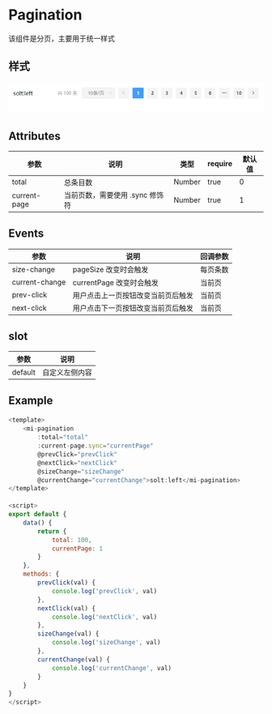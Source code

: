 # Pagination

该组件是分页，主要用于统一样式



## 样式

![alt text](./image.png)

## Attributes

| 参数          | 说明           | 类型          | require | 默认值 |
| ------------- | -------------- | ------------- | ------- | ------ |
| total | 总条目数   | Number | true    | 0  |
| current-page | 当前页数，需要使用 .sync 修饰符 | Number  | true   | 1  |

## Events

| 参数   | 说明                 | 回调参数     |
| ------ | -------------------- | ------------ |
| size-change | pageSize 改变时会触发 | 每页条数 |
| current-change | currentPage 改变时会触发 | 当前页 |
| prev-click | 用户点击上一页按钮改变当前页后触发 | 当前页 |
| next-click | 用户点击下一页按钮改变当前页后触发 | 当前页 |

## slot

| 参数   | 说明                 | 
| ------ | -------------------- | 
| default | 自定义左侧内容 |

## Example

```JavaScript
<template>
    <mi-pagination 
        :total="total" 
        :current-page.sync="currentPage" 
        @prevClick="prevClick" 
        @nextClick="nextClick" 
        @sizeChange="sizeChange" 
        @currentChange="currentChange">solt:left</mi-pagination>
</template>

<script>
export default {
    data() {
        return {
            total: 100,
            currentPage: 1
        }
    },
    methods: {
        prevClick(val) {
            console.log('prevClick', val)
        },
        nextClick(val) {
            console.log('nextClick', val)
        },
        sizeChange(val) {
            console.log('sizeChange', val)
        },
        currentChange(val) {
            console.log('currentChange', val)
        }
    }
}
</script>

```
